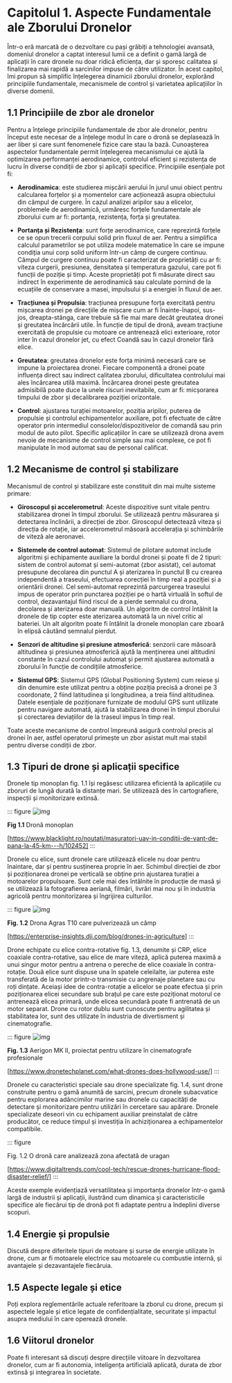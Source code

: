 <link rel="stylesheet" href="../static/css/style.css">

# Capitolul 1. Aspecte Fundamentale ale Zborului Dronelor

Într-o eră marcată de o dezvoltare cu pași grăbiți a tehnologiei avansată, domeniul dronelor a captat interesul lumii ce a definit o gamă largă de aplicații în care dronele nu doar ridică eficiența, dar și sporesc calitatea și finalizarea mai rapidă a sarcinilor impuse de către utilizator. În acest capitol, îmi propun să simplific înțelegerea dinamicii zborului dronelor, explorând principiile fundamentale, mecanismele de control și varietatea aplicațiilor în diverse domenii.

## 1.1 Principiile de zbor ale dronelor

Pentru a înțelege principiile fundamentale de zbor ale dronelor, pentru început este necesar de a înțelege modul în care o dronă se deplasează în aer liber și care sunt fenomenele fizice care stau la bază. Cunoașterea aspectelor fundamentale permit înțelegerea mecanismului ce ajută la optimizarea performanței aerodinamice, controlul eficient și rezistența de lucru în diverse condiții de zbor și aplicații specifice. Principiile esențiale pot fi:

- **Aerodinamica**: este studierea mișcării aerului în jurul unui obiect pentru calcularea forțelor și a momentelor care acționează asupra obiectului din câmpul de curgere. În cazul analizei aripilor sau a elicelor, problemele de aerodinamică, urmăresc forțele fundamentale ale zborului cum ar fi: portanța, rezistența, forța și greutatea.

- **Portanța și Rezistența**: sunt forțe aerodinamice, care reprezintă forțele ce se opun trecerii corpului solid prin fluxul de aer. Pentru a simplifica calculul parametrilor se pot utiliza modele matematice în care se impune condiția unui corp solid uniform într-un câmp de curgere continuu. Câmpul de curgere continuu poate fi caracterizat de proprietăți cu ar fi: viteza curgerii, presiunea, densitatea și temperatura gazului, care pot fi funcții de poziție și timp. Aceste proprietăți pot fi măsurate direct sau indirect în experimente de aerodinamică sau calculate pornind de la ecuațiile de conservare a masei, impulsului și a energiei în fluxul de aer.

- **Tracțiunea și Propulsia**: tracțiunea presupune forța exercitată pentru mișcarea dronei pe direcțiile de mișcare cum ar fi înainte-înapoi, sus-jos, dreapta-stânga, care trebuie să fie mai mare decât greutatea dronei și greutatea încărcării utile. În funcție de tipul de dronă, aveam tracțiune exercitată de propulsie cu motoare ce antrenează elici exterioare, rotor inter în cazul dronelor jet, cu efect Coandă sau în cazul dronelor fără elice. 

- **Greutatea**: greutatea dronelor este forța minimă necesară care se impune la proiectarea dronei. Fiecare componentă a dronei poate influența direct sau indirect calitatea zborului, dificultatea controlului mai ales încărcarea utilă maximă. Încărcarea dronei peste greutatea admisibilă poate duce la unele riscuri inevitabile, cum ar fi: micșorarea timpului de zbor și decalibrarea poziției orizontale.

- **Control**: ajustarea turației motoarelor, poziția aripilor, puterea de propulsie și controlul echipamentelor auxiliare, pot fi efectuate de către operator prin intermediul consolelor/dispozitivelor de comandă sau prin modul de auto pilot. Specific aplicațiilor în care se utilizează drona avem nevoie de mecanisme de control simple sau mai complexe, ce pot fi manipulate în mod automat sau de personal calificat.

## 1.2 Mecanisme de control și stabilizare

Mecanismul de control și stabilizare este constituit din mai multe sisteme primare:

- **Giroscopul și accelerometrul**: Aceste dispozitive sunt vitale pentru stabilizarea dronei în timpul zborului. Se utilizează pentru măsurarea și detectarea înclinării, a direcției de zbor. Giroscopul detectează viteza și direcția de rotație, iar accelerometrul măsoară accelerația și schimbările de viteză ale aeronavei.

- **Sistemele de control automat**: Sistemul de pilotare automat include algoritmi și echipamente auxiliare la bordul dronei și poate fi de 2 tipuri: sistem de control automat și semi-automat (zbor asistat), cel automat presupune decolarea din punctul A și aterizarea în punctul B cu crearea independentă a traseului, efectuarea corecției în timp real a poziției și a orientării dronei. Cel semi-automat reprezintă parcurgerea traseului impus de operator prin punctarea poziției pe o hartă virtuală în softul de control, dezavantajul fiind riscul de a pierde semnalul cu drona, decolarea și aterizarea doar manuală. Un algoritm de control întâlnit la dronele de tip copter este aterizarea automată la un nivel critic al bateriei. Un alt algoritm poate fi întâlnit la dronele monoplan care zboară în elipsă căutând semnalul pierdut.

- **Senzori de altitudine și presiune atmosferică**: senzorii care măsoară altitudinea și presiunea atmosferică ajută la menținerea unei altitudini constante în cazul controlului automat și permit ajustarea automată a zborului în funcție de condițiile atmosferice.

- **Sistemul GPS**: Sistemul GPS (Global Positioning System) cum reiese și din denumire este utilizat pentru a obține poziția precisă a dronei pe 3 coordonate, 2 fiind latitudinea și longitudinea, a treia fiind altitudinea. Datele esențiale de poziționare furnizate de modulul GPS sunt utilizate pentru navigare automată, ajută la stabilizarea dronei în timpul zborului și corectarea deviațiilor de la traseul impus în timp real.

Toate aceste mecanisme de control împreună asigură controlul precis al dronei în aer, astfel operatorul primește un zbor asistat mult mai stabil pentru diverse condiții de zbor.

## 1.3 Tipuri de drone și aplicații specifice 

Dronele tip monoplan fig. 1.1 își regăsesc utilizarea eficientă la aplicațiile cu zboruri de lungă durată la distanțe mari. Se utilizează des în cartografiere, inspecții și monitorizare extinsă.

::: figure
![img](./images/drona_tip_monoplan.png)

**Fig 1.1** Dronă monoplan

[https://www.blacklight.ro/noutati/masuratori-uav-in-conditii-de-vant-de-pana-la-45-km---h/102452]
:::

Dronele cu elice, sunt dronele care utilizează elicele nu doar pentru înaintare, dar și pentru susținerea proprie în aer. Schimbul direcției de zbor și poziționarea dronei pe verticală se obține prin ajustarea turației a motoarelor propulsoare. Sunt cele mai des întâlnite în producție de masă și se utilizează la fotografierea aeriană, filmări, livrări mai nou și în industria agricolă pentru monitorizarea și îngrijirea culturilor.

::: figure
![img](./images/drona_tip_agricultura.png)

**Fig. 1.2** Drona Agras T10 care pulverizează un câmp

[https://enterprise-insights.dji.com/blog/drones-in-agriculture]
:::

Drone echipate cu elice contra-rotative fig. 1.3, denumite și CRP, elice coaxiale contra-rotative, sau elice de mare viteză, aplică puterea maximă a unui singur motor pentru a antrena o pereche de elice coaxiale în contra-rotație. Două elice sunt dispuse una în spatele celeilalte, iar puterea este transferată de la motor printr-o transmisie cu angrenaje planetare sau cu roți dințate. Aceiași idee de contra-rotație a elicelor se poate efectua și prin poziționarea elicei secundare sub brațul pe care este poziționat motorul ce antrenează elicea primară, unde elicea secundară poate fi antrenată de un motor separat. Drone cu rotor dublu sunt cunoscute pentru agilitatea și stabilitatea lor, sunt des utilizate în industria de divertisment și cinematografie.

::: figure
![img](./images/Aerigon-MK-II.png)

**Fig. 1.3** Aerigon MK II, proiectat pentru utilizare în cinematografe profesionale

[https://www.dronetechplanet.com/what-drones-does-hollywood-use/]
:::

Dronele cu caracteristici speciale sau drone specializate fig. 1.4, sunt drone construite pentru o gamă anumită de sarcini, precum dronele subacvatice pentru explorarea adâncimilor marine sau dronele cu capacități de detectare și monitorizare pentru utilizări în cercetare sau apărare. Dronele specializate deseori vin cu echipament auxiliar preinstalat de către producător, ce reduce timpul și investiția în achiziționarea a echipamentelor compatibile.

::: figure 

Fig. 1.2 O dronă care analizează zona afectată de uragan

[https://www.digitaltrends.com/cool-tech/rescue-drones-hurricane-flood-disaster-relief/]
:::

Aceste exemple evidențiază versatilitatea și importanța dronelor într-o gamă largă de industrii și aplicații, ilustrând cum dinamica și caracteristicile specifice ale fiecărui tip de dronă pot fi adaptate pentru a îndeplini diverse scopuri.

## 1.4 Energie și propulsie

Discută despre diferitele tipuri de motoare și surse de energie utilizate în drone, cum ar fi motoarele electrice sau motoarele cu combustie internă, și avantajele și dezavantajele fiecăruia.

## 1.5 Aspecte legale și etice

Poți explora reglementările actuale referitoare la zborul cu drone, precum și aspectele legale și etice legate de confidențialitate, securitate și impactul asupra mediului în care operează dronele.

## 1.6 Viitorul dronelor

Poate fi interesant să discuți despre direcțiile viitoare în dezvoltarea dronelor, cum ar fi autonomia, inteligența artificială aplicată, durata de zbor extinsă și integrarea în societate.


